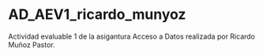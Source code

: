 # AD_AEV1_ricardo_munyoz
Actividad evaluable 1 de la asigantura Acceso a Datos realizada por Ricardo Muñoz Pastor. 
